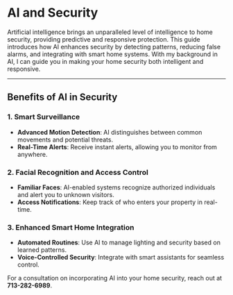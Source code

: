 # AI and Security

Artificial intelligence brings an unparalleled level of intelligence to home security, providing predictive and responsive protection. This guide introduces how AI enhances security by detecting patterns, reducing false alarms, and integrating with smart home systems. With my background in AI, I can guide you in making your home security both intelligent and responsive.

---

## Benefits of AI in Security

### 1. Smart Surveillance
   - **Advanced Motion Detection**: AI distinguishes between common movements and potential threats.
   - **Real-Time Alerts**: Receive instant alerts, allowing you to monitor from anywhere.

### 2. Facial Recognition and Access Control
   - **Familiar Faces**: AI-enabled systems recognize authorized individuals and alert you to unknown visitors.
   - **Access Notifications**: Keep track of who enters your property in real-time.

### 3. Enhanced Smart Home Integration
   - **Automated Routines**: Use AI to manage lighting and security based on learned patterns.
   - **Voice-Controlled Security**: Integrate with smart assistants for seamless control.

For a consultation on incorporating AI into your home security, reach out at **713-282-6989**.
